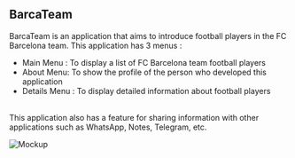 <h2>BarcaTeam</h2>
BarcaTeam is an application that aims to introduce football players in the FC Barcelona team. This application has 3 menus :
<ul>
  <li>
    Main Menu : To display a list of FC Barcelona team football players
  </li>
  <li>
    About Menu: To show the profile of the person who developed this application
  </li>
  <li>
    Details Menu : To display detailed information about football players
  </li>
</ul>
<br>
This application also has a feature for sharing information with other applications such as WhatsApp, Notes, Telegram, etc.

![Mockup](https://github.com/Zalayetha/BarcaTeam/assets/82703688/2d922d6e-ad0d-47fe-93c1-c74e11a22e79)
